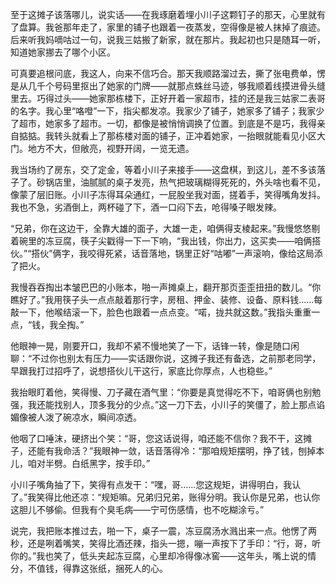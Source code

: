 至于这摊子该落哪儿，说实话——在我琢磨着埋小川子这颗钉子的那天，心里就有了盘算。我爸那年走了，家里的铺子也跟着一夜蒸发，空得像是被人抹掉了痕迹。后来听我妈嘀咕过一句，说我三姑搬了新家，就在那片。我起初也只是随耳一听，知道她家挪去了哪个小区。

可真要追根问底，我这人，向来不信巧合。那天我顺路溜过去，撕了张电费单，愣是从几千个号码里抠出了她家的门牌——就那点蛛丝马迹，够我顺着线摸进骨头缝里去。巧得过头——她家那栋楼下，正好开着一家超市，挂的还是我三姑家二表哥的名字。我心里“咯噔”一下，指尖都发凉。我家少了铺子，她家多了铺子；我家少了超市，她家多了超市。一切，都像是被悄悄调换了位置。到底是不是巧，我得亲自掂掂。我转头就看上了那栋楼对面的铺子，正冲着她家，一抬眼就能看见小区大门。地方不大，但敞亮，视野开阔，一览无遗。

我当场约了房东，交了定金，等着小川子来接手——这盘棋，到这儿，差不多该落子了。砂锅店里，油腻腻的桌子发亮，热气把玻璃糊得死死的，外头啥也看不见，像蒙了层旧账。小川子冻得耳朵通红，一屁股坐我对面，搓着手，笑得嘴角发抖。我也不急，劣酒倒上，两杯碰了下，酒一口闷下去，呛得嗓子眼发辣。

“兄弟，你在这边干，全靠大雄的面子，大雄一走，咱俩得支棱起来。”我慢悠悠剔着碗里的冻豆腐，筷子尖戳得一下一下响，“我出钱，你出力，这买卖——咱俩搭伙。”“搭伙”俩字，我咬得死紧，话音落地，锅里正好“咕嘟”一声滚响，像给这局添了把火。

我慢吞吞掏出本皱巴巴的小账本，啪一声摊桌上，翻开那页歪歪扭扭的数儿。“你瞧好了。”我用筷子头一点点敲着那行字，房租、押金、装修、设备、原料钱……每敲一下，他喉结滚一下，脸色也跟着一点点变。“喏，拢共就这数。”我指头重重一点，“钱，我全掏。”

他眼神一晃，刚要开口，我却不紧不慢地笑了一下，话锋一转，像是随口闲聊：“不过你也别太有压力——实话跟你说，这摊子我还有备选，之前那老同学，早跟我打过招呼了，说想搭伙儿干这行，家底比你厚点，人也稳些。”

我抬眼盯着他，笑得慢、刀子藏在酒气里：“你要是真觉得吃不下，咱哥俩也别勉强，我还能找别人，顶多我分的少点。”这一刀下去，小川子的笑僵了，脸上那点谄媚像被人泼了碗凉水，瞬间凉透。

他咽了口唾沫，硬挤出个笑：“哥，您这话说得，咱还能不信你？我不干，这摊子，还能有我命活？”我眼神一敛，话音落得冷：“那咱规矩摆明，挣了钱，刨掉本儿，咱对半劈。白纸黑字，按手印。”

小川子嘴角抽了下，笑得有点发干：“嘿，哥……您这规矩，讲得明白，我认了。”我笑得比他还凉：“规矩嘛。兄弟归兄弟，账得分明。我认你是兄弟，也认你这胆儿不够偷。但我有个臭毛病——宁可伤感情，也不吃糊涂亏。”

说完，我把账本推过去，啪一下，桌子一震，冻豆腐汤水溅出来一点。他愣了两秒，还是咧着嘴笑，笑得比酒还辣，指头一摁，嘣一声按下了手印：“行，哥，听你的。”我也笑了，低头夹起冻豆腐，心里却冷得像冰窖——这年头，嘴上说的情分，不值钱，得靠这张纸，捆死人的心。